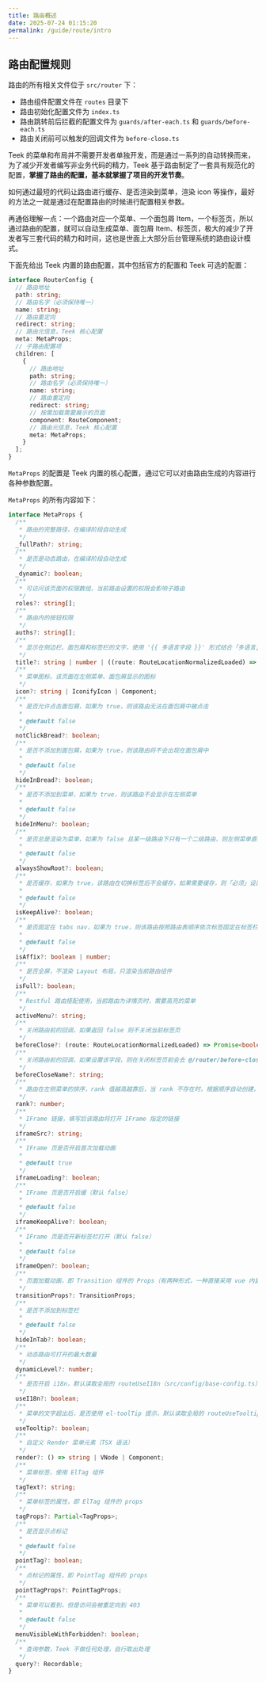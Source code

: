 ```yaml
---
title: 路由概述
date: 2025-07-24 01:15:20
permalink: /guide/route/intro
---
```


## 路由配置规则

路由的所有相关文件位于 `src/router` 下：

- 路由组件配置文件在 `routes` 目录下
- 路由初始化配置文件为 `index.ts`
- 路由跳转前后拦截的配置文件为 `guards/after-each.ts` 和 `guards/before-each.ts`
- 路由关闭前可以触发的回调文件为 `before-close.ts`

Teek 的菜单和布局并不需要开发者单独开发，而是通过一系列的自动转换而来，为了减少开发者编写非业务代码的精力，Teek 基于路由制定了一套具有规范化的配置，**掌握了路由的配置，基本就掌握了项目的开发节奏**。

如何通过最短的代码让路由进行缓存、是否渲染到菜单，渲染 icon 等操作，最好的方法之一就是通过在配置路由的时候进行配置相关参数。

再通俗理解一点：一个路由对应一个菜单、一个面包屑 Item，一个标签页，所以通过路由的配置，就可以自动生成菜单、面包屑 Item、标签页，极大的减少了开发者写三套代码的精力和时间，这也是世面上大部分后台管理系统的路由设计模式。

下面先给出 Teek 内置的路由配置，其中包括官方的配置和 Teek 可选的配置：

```ts
interface RouterConfig {
  // 路由地址
  path: string;
  // 路由名字（必须保持唯一）
  name: string;
  // 路由重定向
  redirect: string;
  // 路由元信息，Teek 核心配置
  meta: MetaProps;
  // 子路由配置项
  children: [
    {
      // 路由地址
      path: string;
      // 路由名字（必须保持唯一）
      name: string;
      // 路由重定向
      redirect: string;
      // 按需加载需要展示的页面
      component: RouteComponent;
      // 路由元信息，Teek 核心配置
      meta: MetaProps;
    }
  ];
}
```

`MetaProps` 的配置是 Teek 内置的核心配置，通过它可以对由路由生成的内容进行各种参数配置。

`MetaProps` 的所有内容如下：

```ts
interface MetaProps {
  /**
   * 路由的完整路径，在编译阶段自动生成
   */
  _fullPath?: string;
  /**
   * 是否是动态路由，在编译阶段自动生成
   */
  _dynamic?: boolean;
  /**
   * 可访问该页面的权限数组，当前路由设置的权限会影响子路由
   */
  roles?: string[];
  /**
   * 路由内的按钮权限
   */
  auths?: string[];
  /**
   * 显示在侧边栏、面包屑和标签栏的文字，使用 '{{ 多语言字段 }}' 形式结合「多语言」使用，可以传入一个回调函数，参数是当前路由对象 to
   */
  title?: string | number | ((route: RouteLocationNormalizedLoaded) => string);
  /**
   * 菜单图标，该页面在左侧菜单、面包屑显示的图标
   */
  icon?: string | IconifyIcon | Component;
  /**
   * 是否允许点击面包屑，如果为 true，则该路由无法在面包屑中被点击
   *
   * @default false
   */
  notClickBread?: boolean;
  /**
   * 是否不添加到面包屑，如果为 true，则该路由将不会出现在面包屑中
   *
   * @default false
   */
  hideInBread?: boolean;
  /**
   * 是否不添加到菜单，如果为 true，则该路由不会显示在左侧菜单
   *
   * @default false
   */
  hideInMenu?: boolean;
  /**
   * 是否总是渲染为菜单，如果为 false 且某一级路由下只有一个二级路由，则左侧菜单直接显示该二级路由，如果为 true，则总会让一级菜单作为下拉菜单
   *
   * @default false
   */
  alwaysShowRoot?: boolean;
  /**
   * 是否缓存，如果为 true，该路由在切换标签后不会缓存，如果需要缓存，则「必须」设置页面组件 name 属性（class 名）和路由配置的 name 一致
   *
   * @default false
   */
  isKeepAlive?: boolean;
  /**
   * 是否固定在 tabs nav，如果为 true，则该路由按照路由表顺序依次标签固定在标签栏
   *
   * @default false
   */
  isAffix?: boolean | number;
  /**
   * 是否全屏，不渲染 Layout 布局，只渲染当前路由组件
   */
  isFull?: boolean;
  /**
   * Restful 路由搭配使用，当前路由为详情页时，需要高亮的菜单
   */
  activeMenu?: string;
  /**
   * 关闭路由前的回调，如果返回 false 则不关闭当前标签页
   */
  beforeClose?: (route: RouteLocationNormalizedLoaded) => Promise<boolean>;
  /**
   * 关闭路由前的回调，如果设置该字段，则在关闭标签页前会去 @/router/before-close.js 里寻找该字段名「对应」的方法，作为关闭前的钩子函数
   */
  beforeCloseName?: string;
  /**
   * 路由在左侧菜单的排序，rank 值越高越靠后，当 rank 不存在时，根据顺序自动创建，首页路由永远在第一位，当 rank 存在时，可以插入指定的菜单位置
   */
  rank?: number;
  /**
   * IFrame 链接，填写后该路由将打开 IFrame 指定的链接
   */
  iframeSrc?: string;
  /**
   * IFrame 页是否开启首次加载动画
   *
   * @default true
   */
  iframeLoading?: boolean;
  /**
   * IFrame 页是否开启缓（默认 false）
   *
   * @default false
   */
  iframeKeepAlive?: boolean;
  /**
   * IFrame 页是否开新标签栏打开（默认 false）
   *
   * @default false
   */
  iframeOpen?: boolean;
  /**
   * 页面加载动画，即 Transition 组件的 Props（有两种形式，一种直接采用 vue 内置的 transitions 动画，另一种是使用 animate.css 写进、离场动画）
   */
  transitionProps?: TransitionProps;
  /**
   * 是否不添加到标签栏
   *
   * @default false
   */
  hideInTab?: boolean;
  /**
   * 动态路由可打开的最大数量
   */
  dynamicLevel?: number;
  /**
   * 是否开启 i18n，默认读取全局的 routeUseI18n（src/config/base-config.ts）
   */
  useI18n?: boolean;
  /**
   * 菜单的文字超出后，是否使用 el-toolTip 提示，默认读取全局的 routeUseTooltip（src/config/base-config.ts）
   */
  useTooltip?: boolean;
  /**
   * 自定义 Render 菜单元素（TSX 语法）
   */
  render?: () => string | VNode | Component;
  /**
   * 菜单标签，使用 ElTag 组件
   */
  tagText?: string;
  /**
   * 菜单标签的属性，即 ElTag 组件的 props
   */
  tagProps?: Partial<TagProps>;
  /**
   * 是否显示点标记
   *
   * @default false
   */
  pointTag?: boolean;
  /**
   * 点标记的属性，即 PointTag 组件的 props
   */
  pointTagProps?: PointTagProps;
  /**
   * 菜单可以看到，但是访问会被重定向到 403
   *
   * @default false
   */
  menuVisibleWithForbidden?: boolean;
  /**
   * 查询参数，Teek 不做任何处理，自行取出处理
   */
  query?: Recordable;
}
```
